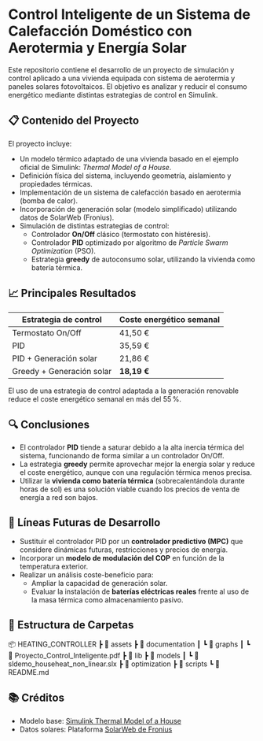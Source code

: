# Control Inteligente de un Sistema de Calefacción Doméstico con Aerotermia y Energía Solar

Este repositorio contiene el desarrollo de un proyecto de simulación y control aplicado a una vivienda equipada con sistema de aerotermia y paneles solares fotovoltaicos. El objetivo es analizar y reducir el consumo energético mediante distintas estrategias de control en Simulink.

## 📋 Contenido del Proyecto

El proyecto incluye:

- Un modelo térmico adaptado de una vivienda basado en el ejemplo oficial de Simulink: *Thermal Model of a House*.
- Definición física del sistema, incluyendo geometría, aislamiento y propiedades térmicas.
- Implementación de un sistema de calefacción basado en aerotermia (bomba de calor).
- Incorporación de generación solar (modelo simplificado) utilizando datos de SolarWeb (Fronius).
- Simulación de distintas estrategias de control:
  - Controlador **On/Off** clásico (termostato con histéresis).
  - Controlador **PID** optimizado por algoritmo de *Particle Swarm Optimization* (PSO).
  - Estrategia **greedy** de autoconsumo solar, utilizando la vivienda como batería térmica.

## 📈 Principales Resultados

| Estrategia de control                 | Coste energético semanal |
|--------------------------------------|---------------------------|
| Termostato On/Off                    | 41,50 €                   |
| PID                                  | 35,59 €                   |
| PID + Generación solar               | 21,86 €                   |
| Greedy + Generación solar            | **18,19 €**               |

El uso de una estrategia de control adaptada a la generación renovable reduce el coste energético semanal en más del 55 %.

## 🔍 Conclusiones

- El controlador **PID** tiende a saturar debido a la alta inercia térmica del sistema, funcionando de forma similar a un controlador On/Off.
- La estrategia **greedy** permite aprovechar mejor la energía solar y reduce el coste energético, aunque con una regulación térmica menos precisa.
- Utilizar la **vivienda como batería térmica** (sobrecalentándola durante horas de sol) es una solución viable cuando los precios de venta de energía a red son bajos.

## 🚀 Líneas Futuras de Desarrollo

- Sustituir el controlador PID por un **controlador predictivo (MPC)** que considere dinámicas futuras, restricciones y precios de energía.
- Incorporar un **modelo de modulación del COP** en función de la temperatura exterior.
- Realizar un análisis coste-beneficio para:
  - Ampliar la capacidad de generación solar.
  - Evaluar la instalación de **baterías eléctricas reales** frente al uso de la masa térmica como almacenamiento pasivo.

## 📁 Estructura de Carpetas
📦 HEATING_CONTROLLER
┣ 📂 assets
┣ 📂 documentation
┃ ┗ 📂 graphs
┃   ┗ 📜 Proyecto_Control_Inteligente.pdf
┣ 📂 lib
┣ 📂 models
┃ ┗ 📜 sldemo_househeat_non_linear.slx
┣ 📂 optimization
┣ 📂 scripts
┗ 📜 README.md

## 📚 Créditos

- Modelo base: [Simulink Thermal Model of a House](https://www.mathworks.com/help/simulink/slref/thermal-model-of-a-house.html)
- Datos solares: Plataforma [SolarWeb de Fronius](https://www.solarweb.com/)